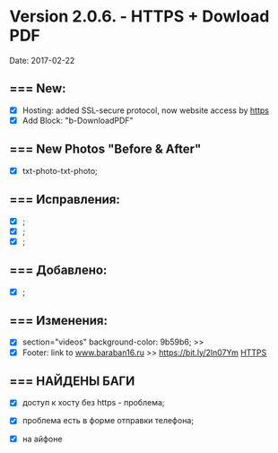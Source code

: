 # Version 2.0.6. - HTTPS + Dowload PDF 
Date: 2017-02-22

## === New:
+ [x] Hosting: added SSL-secure protocol, now website access by [https](https://baraban16.ru)
+ [x] Add Block: "b-DownloadPDF"

## === New Photos "Before & After" 
+ [x] txt-photo-txt-photo;

## === Исправления:
+ [x] ;
+ [x] ;
+ [x] ;

## === Добавлено:
+ [x] ;
				
## === Изменения:
+ [x] section="videos" background-color: 9b59b6; >> 
+ [x] Footer: link to www.baraban16.ru >> https://bit.ly/2ln07Ym [HTTPS](https://www.baraban16.ru/?source=footer_copyright)

## === НАЙДЕНЫ БАГИ
+ [x] доступ к хосту без https - проблема;
+ [x] проблема есть в форме отправки телефона;
+ [x] на айфоне 

